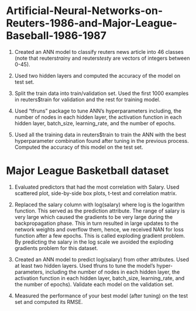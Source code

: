 # Artificial-Neural-Networks-on-Reuters-1986-and-Major-League-Baseball-1986-1987

1) Created an ANN model to classify reuters news article into 46 classes (note that reuters$train$y and reuters$test$y are vectors of integers between 0-45). 

2) Used two hidden layers and computed the accuracy of the model on test set. 

3) Split the train data into train/validation set. Used the first 1000 examples in reuters$train for validation and the rest for training model. 

4) Used “tfruns” package to tune ANN’s hyperparameters including, the number of nodes in each hidden layer, the activation function in each hidden layer, batch_size, learning_rate, and the number of epochs.

5) Used all the training data in reuters$train to train the ANN with the best hyperparameter combination found after tuning in the previous process. Computed the accuracy of this model on the test set.

# Major League Basketball dataset

1) Evaluated predictors that had the most correlation with Salary. Used scattered plot, side-by-side box plots, t-test and correlation matrix.

2) Replaced the salary column with log(salary) where log is the logarithm function. This served as the prediction attribute. The range of salary is very large which caused the gradients to be very large during the backpropagation phase. This in turn resulted in large updates to the network weights and overflow them, hence, we received NAN for loss function after a few epochs. This is called exploding gradient problem. By predicting the salary in the log scale we avoided the exploding gradients problem for this dataset.

3) Created an ANN model to predict log(salary) from other attributes. Used at least two hidden layers. Used tfruns to tune the model’s hyper-parameters, including the number of nodes in each hidden layer, the activation function in each hidden layer, batch_size, learning_rate, and the number of epochs). Validate each model on the validation set.

4) Measured the performance of your best model (after tuning) on the test set and computed its RMSE.
